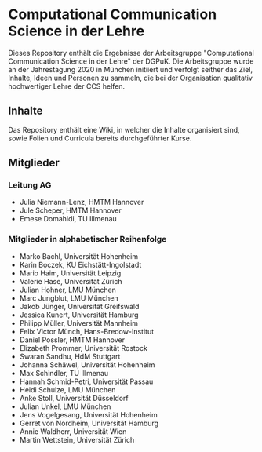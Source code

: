 # Computational Communication Science in der Lehre

Dieses Repository enthält die Ergebnisse der Arbeitsgruppe "Computational Communication Science in der Lehre" der DGPuK. Die Arbeitsgruppe wurde an der Jahrestagung 2020 in München initiiert und verfolgt seither das Ziel, Inhalte, Ideen und Personen zu sammeln, die bei der Organisation qualitativ hochwertiger Lehre der CCS helfen.

## Inhalte
Das Repository enthält eine Wiki, in welcher die Inhalte organisiert sind, sowie Folien und Curricula bereits durchgeführter Kurse.

## Mitglieder
### Leitung AG
* Julia Niemann-Lenz, HMTM Hannover
* Jule Scheper, HMTM Hannover
* Emese Domahidi, TU Illmenau

### Mitglieder in alphabetischer Reihenfolge
* Marko Bachl, Universität Hohenheim
* Karin Boczek, KU Eichstätt-Ingolstadt
* Mario Haim, Universität Leipzig
* Valerie Hase, Universität Zürich
* Julian Hohner, LMU München
* Marc Jungblut, LMU München
* Jakob Jünger, Universität Greifswald
* Jessica Kunert, Universität Hamburg
* Philipp Müller, Universität Mannheim
* Felix Victor Münch, Hans-Bredow-Institut
* Daniel Possler, HMTM Hannover
* Elizabeth Prommer, Universität Rostock
* Swaran Sandhu, HdM Stuttgart
* Johanna Schäwel, Universität Hohenheim
* Max Schindler, TU Illmenau
* Hannah Schmid-Petri, Universität Passau
* Heidi Schulze, LMU München
* Anke Stoll, Universität Düsseldorf
* Julian Unkel, LMU München
* Jens Vogelgesang, Universität Hohenheim
* Gerret von Nordheim, Universität Hamburg
* Annie Waldherr, Universität Wien
* Martin Wettstein, Universität Zürich

